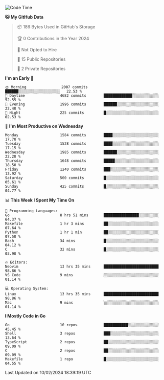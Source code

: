 <!--START_SECTION:waka-->
![Code Time](http://img.shields.io/badge/Code%20Time-371%20hrs%2020%20mins-blue)

**🐱 My GitHub Data** 

> 📦 186 Bytes Used in GitHub's Storage 
 > 
> 🏆 0 Contributions in the Year 2024
 > 
> 🚫 Not Opted to Hire
 > 
> 📜 15 Public Repositories 
 > 
> 🔑 2 Private Repositories 
 > 
**I'm an Early 🐤** 

```text
🌞 Morning                2007 commits        ██████░░░░░░░░░░░░░░░░░░░   22.53 % 
🌆 Daytime                4682 commits        █████████████░░░░░░░░░░░░   52.55 % 
🌃 Evening                1996 commits        ██████░░░░░░░░░░░░░░░░░░░   22.40 % 
🌙 Night                  225 commits         █░░░░░░░░░░░░░░░░░░░░░░░░   02.53 % 
```
📅 **I'm Most Productive on Wednesday** 

```text
Monday                   1584 commits        ████░░░░░░░░░░░░░░░░░░░░░   17.78 % 
Tuesday                  1528 commits        ████░░░░░░░░░░░░░░░░░░░░░   17.15 % 
Wednesday                1985 commits        ██████░░░░░░░░░░░░░░░░░░░   22.28 % 
Thursday                 1648 commits        █████░░░░░░░░░░░░░░░░░░░░   18.50 % 
Friday                   1240 commits        ███░░░░░░░░░░░░░░░░░░░░░░   13.92 % 
Saturday                 500 commits         █░░░░░░░░░░░░░░░░░░░░░░░░   05.61 % 
Sunday                   425 commits         █░░░░░░░░░░░░░░░░░░░░░░░░   04.77 % 
```


📊 **This Week I Spent My Time On** 

```text
💬 Programming Languages: 
Go                       8 hrs 51 mins       ████████████████░░░░░░░░░   64.37 % 
Makefile                 1 hr 3 mins         ██░░░░░░░░░░░░░░░░░░░░░░░   07.64 % 
Python                   1 hr 1 min          ██░░░░░░░░░░░░░░░░░░░░░░░   07.50 % 
Bash                     34 mins             █░░░░░░░░░░░░░░░░░░░░░░░░   04.12 % 
C                        32 mins             █░░░░░░░░░░░░░░░░░░░░░░░░   03.90 % 

🔥 Editors: 
Neovim                   13 hrs 35 mins      █████████████████████████   98.86 % 
VS Code                  9 mins              ░░░░░░░░░░░░░░░░░░░░░░░░░   01.14 % 

💻 Operating System: 
Linux                    13 hrs 35 mins      █████████████████████████   98.86 % 
Mac                      9 mins              ░░░░░░░░░░░░░░░░░░░░░░░░░   01.14 % 
```

**I Mostly Code in Go** 

```text
Go                       10 repos            ███████████░░░░░░░░░░░░░░   45.45 % 
Shell                    3 repos             ███░░░░░░░░░░░░░░░░░░░░░░   13.64 % 
TypeScript               2 repos             ██░░░░░░░░░░░░░░░░░░░░░░░   09.09 % 
C                        2 repos             ██░░░░░░░░░░░░░░░░░░░░░░░   09.09 % 
Makefile                 1 repo              █░░░░░░░░░░░░░░░░░░░░░░░░   04.55 % 
```




 Last Updated on 10/02/2024 18:39:19 UTC
<!--END_SECTION:waka-->

